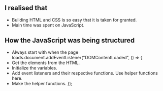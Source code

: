 ## I realised that

- Building HTML and CSS is so easy that it is taken for granted.
- Main time was spent on JavaScript.

## How the JavaScript was being structured

- Always start with when the page loads.document.addEventListener("DOMContentLoaded", () => {
- Get the elements from the HTML.
- Initialize the variables.
- Add event listeners and their respective functions. Use helper functions here.
- Make the helper functions.
  });
